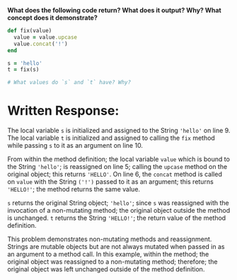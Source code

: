 **What does the following code return? What does it output? Why? What concept does it demonstrate?**

```ruby
def fix(value)
  value = value.upcase
  value.concat('!')
end

s = 'hello'
t = fix(s)

# What values do `s` and `t` have? Why?
```
# Written Response:

The local variable `s` is initialized and assigned to the String `'hello'` on line 9. The local variable `t` is initialized and assigned to calling the `fix` method while passing `s` to it as an argument on line 10.

From within the method definition; the local variable `value` which is bound to the String `'hello'`; is reassigned on line 5; calling the `upcase` method on the original object; this returns `'HELLO'`. On line 6, the `concat` method is called on `value` with the String `('!')` passed to it as an argument; this returns `'HELLO!'`; the method returns the same value.

`s` returns the original String object; `'hello'`; since `s` was reassigned with the invocation of a non-mutating method; the original object outside the method is unchanged. `t` returns the String `'HELLO!'`; the return value of the method definition.

This problem demonstrates non-mutating methods and reassignment. Strings are mutable objects but are not always mutated when passed in as an argument to a method call. In this example, within the method; the original object was reassigned to a non-mutating method; therefore; the original object was left unchanged outside of the method definition.
